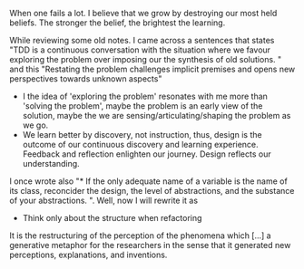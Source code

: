 When one fails a lot.
I believe that we grow by destroying our most held beliefs.
The stronger the belief, the brightest the learning.


While reviewing some old notes. I came across a sentences that states
"TDD is a continuous conversation with the situation where we favour exploring the problem over imposing our the synthesis of old solutions.
"
and this "Restating the problem challenges implicit premises and opens new perspectives towards unknown aspects"

* I the idea of 'exploring the problem' resonates with me more than 'solving the problem', maybe the problem is an early view of the solution, maybe the we are sensing/articulating/shaping the problem as we go.
* We learn better by discovery, not instruction, thus, design is the outcome of our continuous discovery and learning experience. Feedback and reflection enlighten our journey. Design reflects our understanding.

I once wrote also
"* If the only adequate name of a variable is the name of its class, reconcider the design, the level of abstractions, and the substance of your abstractions.
".
Well, now I will rewrite it as

- Think only about the structure when refactoring


It is the restructuring
of the perception of the phenomena which [...] a generative metaphor for the researchers in the sense that
it generated new perceptions, explanations, and inventions.
